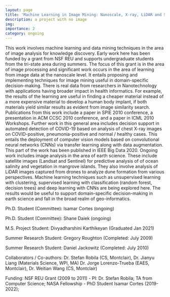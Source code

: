```yaml
---
layout: page
title: 'Machine Learning in Image Mining: Nanoscale, X-ray, LiDAR and Satellite Data'
description: a project with no image
img:
importance: 2
category: ongoing
---
```


This work involves machine learning and data mining techniques in the area of image analysis for knowledge discovery. Early work here has been funded by a grant from NSF REU and supports undergraduate students from the tri-state area during summers. The focus of this grant is in the area of image processing and significant work occurs in the area of learning from image data at the nanoscale level. It entails proposing and implementing techniques for image mining useful in domain-specific decision-making. There is real data from researchers in Nanotechnology with applications having broader impact in health informatics. For example, the results of the learning are useful in finding a cheaper material instead of a more expensive material to develop a human body implant, if both materials yield similar results as evident from image similarity search. Publications from this work include a paper in SPIE 2010 conference, a presentation in ACM CCSC 2010 conference, and a paper in ICML 2010 Workshops. Further work in this general area includes decision support in automated detection of COVID-19 based on analysis of chest X-ray images on COVID-positive, pneumonia-positive and normal / healthy cases. This entails the deployment of computer vision models based on convolutional neural networks (CNNs) via transfer learning along with data augmentation. This part of the work has been published in IEEE Big Data 2020. Ongoing work includes image analysis in the area of earth science. These include satellite images (Landsat and Sentinel) for predictive analysis of of ocean salinity and vegetation in mangrove islands. They also involve analysis of LiDAR images captured from drones to analyze dune formation from various perspectives. Machine learning techniques such as unsupervised learning with clustering, supervised learning with classification (random forest, decision trees) and deep learning with CNNs are being explored here. The results would be useful to support domain-specific decision-making in earth science and fall in the broad realm of geo-informatics.


Ph.D. Student (Committee): Isamar Cortes (ongoing)


Ph.D. Student (Committee): Shane Daiek (ongoing)


M.S. Project Student: Divyadharshini Karthikeyan (Graduated Jan 2021)


Summer Research Student: Gregory Roughton (Completed: July 2009)


Summer Research Student: Daniel Jackowitz (Completed: July 2010)


Collaborators / Co-authors: Dr. Stefan Robila (CS, Montclair), Dr. Jianyu Liang (Materials Science, WPI, MA) Dr. Jorge Lorenzo-Trueba (EAES, Montclair), Dr. Weitian Wang (CS, Montclair)


Funding: NSF REU Grant (2009 to 2011) - PI: Dr. Stefan Robila;
TA from Computer Science;
NASA Fellowship - PhD Student Isamar Cortes (2019-2022);